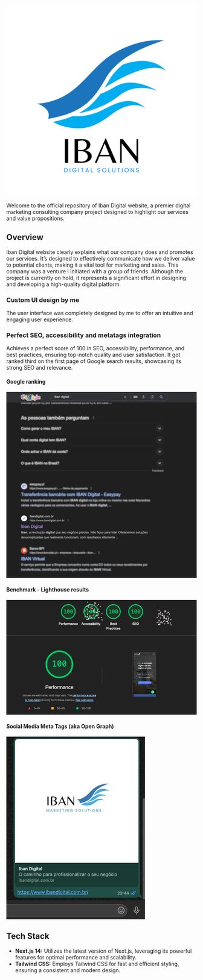 ![Iban Digital company logo](./readme-assets/iban-digital-logo.png)

Welcome to the official repository of Iban Digital website, a premier digital marketing consulting company project designed to highlight our services and value propositions.

## Overview

Iban Digital website clearly explains what our company does and promotes our services. It’s designed to effectively communicate how we deliver value to potential clients, making it a vital tool for marketing and sales. This company was a venture I initiated with a group of friends. Although the project is currently on hold, it represents a significant effort in designing and developing a high-quality digital platform.

### Custom UI design by me

The user interface was completely designed by me to offer an intuitive and engaging user experience.

### Perfect SEO, accessibility and metatags integration

Achieves a perfect score of 100 in SEO, accessibility, performance, and best practices, ensuring top-notch quality and user satisfaction. It got ranked third on the first page of Google search results, showcasing its strong SEO and relevance.

#### Google ranking

![Screenshot showcasing Iban Digital website ranked third on Google search results](./readme-assets/iban-google-ranking.png)

#### Benchmark - Lighthouse results

![Screenshot showcasing Iban Digital website benchmarking results](./readme-assets/iban-lighthouse-results.png)

#### Social Media Meta Tags (aka Open Graph)

![Screenshot showcasing Iban Digital social media metatags in action](./readme-assets/opengraph.png)

## Tech Stack

- **Next.js 14:** Utilizes the latest version of Next.js, leveraging its powerful features for optimal performance and scalability.
- **Tailwind CSS:** Employs Tailwind CSS for fast and efficient styling, ensuring a consistent and modern design.
